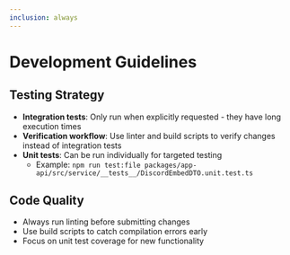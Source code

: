 ```yaml
---
inclusion: always
---
```


# Development Guidelines

## Testing Strategy

- **Integration tests**: Only run when explicitly requested - they have long execution times
- **Verification workflow**: Use linter and build scripts to verify changes instead of integration tests
- **Unit tests**: Can be run individually for targeted testing
  - Example: `npm run test:file packages/app-api/src/service/__tests__/DiscordEmbedDTO.unit.test.ts`

## Code Quality

- Always run linting before submitting changes
- Use build scripts to catch compilation errors early
- Focus on unit test coverage for new functionality
